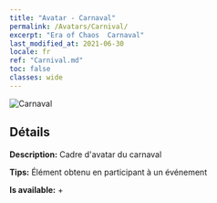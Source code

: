 ```yaml
---
title: "Avatar - Carnaval"
permalink: /Avatars/Carnival/
excerpt: "Era of Chaos  Carnaval"
last_modified_at: 2021-06-30
locale: fr
ref: "Carnival.md"
toc: false
classes: wide
---
```

 ![Carnaval](/images/a/avatarFrame_95.png)

## Détails

 **Description:** Cadre d'avatar du carnaval 

 **Tips:** Élément obtenu en participant à un événement 

 **Is available:**  + 

